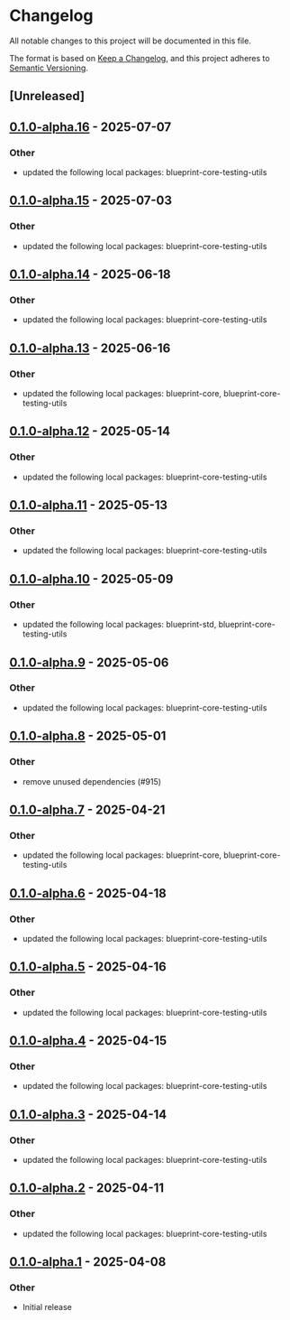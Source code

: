 # Changelog

All notable changes to this project will be documented in this file.

The format is based on [Keep a Changelog](https://keepachangelog.com/en/1.0.0/),
and this project adheres to [Semantic Versioning](https://semver.org/spec/v2.0.0.html).

## [Unreleased]

## [0.1.0-alpha.16](https://github.com/tangle-network/blueprint/compare/blueprint-anvil-testing-utils-v0.1.0-alpha.15...blueprint-anvil-testing-utils-v0.1.0-alpha.16) - 2025-07-07

### Other

- updated the following local packages: blueprint-core-testing-utils

## [0.1.0-alpha.15](https://github.com/tangle-network/blueprint/compare/blueprint-anvil-testing-utils-v0.1.0-alpha.14...blueprint-anvil-testing-utils-v0.1.0-alpha.15) - 2025-07-03

### Other

- updated the following local packages: blueprint-core-testing-utils

## [0.1.0-alpha.14](https://github.com/tangle-network/blueprint/compare/blueprint-anvil-testing-utils-v0.1.0-alpha.13...blueprint-anvil-testing-utils-v0.1.0-alpha.14) - 2025-06-18

### Other

- updated the following local packages: blueprint-core-testing-utils

## [0.1.0-alpha.13](https://github.com/tangle-network/blueprint/compare/blueprint-anvil-testing-utils-v0.1.0-alpha.12...blueprint-anvil-testing-utils-v0.1.0-alpha.13) - 2025-06-16

### Other

- updated the following local packages: blueprint-core, blueprint-core-testing-utils

## [0.1.0-alpha.12](https://github.com/tangle-network/blueprint/compare/blueprint-anvil-testing-utils-v0.1.0-alpha.11...blueprint-anvil-testing-utils-v0.1.0-alpha.12) - 2025-05-14

### Other

- updated the following local packages: blueprint-core-testing-utils

## [0.1.0-alpha.11](https://github.com/tangle-network/blueprint/compare/blueprint-anvil-testing-utils-v0.1.0-alpha.10...blueprint-anvil-testing-utils-v0.1.0-alpha.11) - 2025-05-13

### Other

- updated the following local packages: blueprint-core-testing-utils

## [0.1.0-alpha.10](https://github.com/tangle-network/blueprint/compare/blueprint-anvil-testing-utils-v0.1.0-alpha.9...blueprint-anvil-testing-utils-v0.1.0-alpha.10) - 2025-05-09

### Other

- updated the following local packages: blueprint-std, blueprint-core-testing-utils

## [0.1.0-alpha.9](https://github.com/tangle-network/blueprint/compare/blueprint-anvil-testing-utils-v0.1.0-alpha.8...blueprint-anvil-testing-utils-v0.1.0-alpha.9) - 2025-05-06

### Other

- updated the following local packages: blueprint-core-testing-utils

## [0.1.0-alpha.8](https://github.com/tangle-network/blueprint/compare/blueprint-anvil-testing-utils-v0.1.0-alpha.7...blueprint-anvil-testing-utils-v0.1.0-alpha.8) - 2025-05-01

### Other

- remove unused dependencies (#915)

## [0.1.0-alpha.7](https://github.com/tangle-network/blueprint/compare/blueprint-anvil-testing-utils-v0.1.0-alpha.6...blueprint-anvil-testing-utils-v0.1.0-alpha.7) - 2025-04-21

### Other

- updated the following local packages: blueprint-core, blueprint-core-testing-utils

## [0.1.0-alpha.6](https://github.com/tangle-network/blueprint/compare/blueprint-anvil-testing-utils-v0.1.0-alpha.5...blueprint-anvil-testing-utils-v0.1.0-alpha.6) - 2025-04-18

### Other

- updated the following local packages: blueprint-core-testing-utils

## [0.1.0-alpha.5](https://github.com/tangle-network/blueprint/compare/blueprint-anvil-testing-utils-v0.1.0-alpha.4...blueprint-anvil-testing-utils-v0.1.0-alpha.5) - 2025-04-16

### Other

- updated the following local packages: blueprint-core-testing-utils

## [0.1.0-alpha.4](https://github.com/tangle-network/blueprint/compare/blueprint-anvil-testing-utils-v0.1.0-alpha.3...blueprint-anvil-testing-utils-v0.1.0-alpha.4) - 2025-04-15

### Other

- updated the following local packages: blueprint-core-testing-utils

## [0.1.0-alpha.3](https://github.com/tangle-network/blueprint/compare/blueprint-anvil-testing-utils-v0.1.0-alpha.2...blueprint-anvil-testing-utils-v0.1.0-alpha.3) - 2025-04-14

### Other

- updated the following local packages: blueprint-core-testing-utils

## [0.1.0-alpha.2](https://github.com/tangle-network/blueprint/compare/blueprint-anvil-testing-utils-v0.1.0-alpha.1...blueprint-anvil-testing-utils-v0.1.0-alpha.2) - 2025-04-11

### Other

- updated the following local packages: blueprint-core-testing-utils

## [0.1.0-alpha.1](https://github.com/tangle-network/blueprint/releases/tag/blueprint-anvil-testing-utils-v0.1.0-alpha.1) - 2025-04-08

### Other

- Initial release
